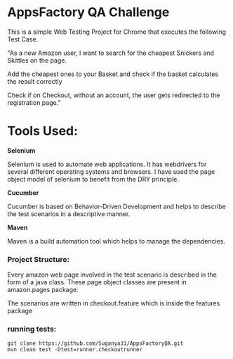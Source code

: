 # AppsFactory QA Challenge

This is a simple Web Testing Project for Chrome that executes the following Test Case.

"As a new Amazon user, I want to search for the cheapest Snickers and Skittles on the page.

Add the cheapest ones to your Basket and check if the basket calculates the result correctly

Check if on Checkout, without an account, the user gets redirected to the registration page."

<h1>Tools Used:</h1>

<b>Selenium</b>

Selenium is used to automate web applications. It has webdrivers for several different operating systems and browsers.
I have used the page object model of selenium to benefit from the DRY principle.

<b>Cucumber</b>

Cucumber is based on Behavior-Driven Development and helps to describe the test scenarios in a descriptive manner.

<b>Maven</b>

Maven is a build automation tool which helps to manage the dependencies. 
### Project Structure:

Every amazon web page involved in the test scenario is described in the form of a java class. These page object classes are present in amazon.pages package.

The scenarios are written in checkout.feature which is inside the features package

### running tests:
```
git clone https://github.com/Suganya31/AppsFactoryQA.git
mvn clean test -Dtest=runner.checkoutrunner
```
